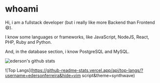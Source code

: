 # whoami

Hi, i am a fullstack developer (but i really like more Backend than Frontend :smile:).

I know some languages or frameworks, like JavaScript, NodeJS, React, PHP, Ruby and Python.

And, in the database section, i know PostgreSQL and MySQL.

![ederson's github stats](https://github-readme-stats.vercel.app/api?username=edersonferreira&theme=synthwave)

![Top Langs](https://github-readme-stats.vercel.app/api/top-langs/?username=edersonferreira&hide=vim script&theme=synthwave)
